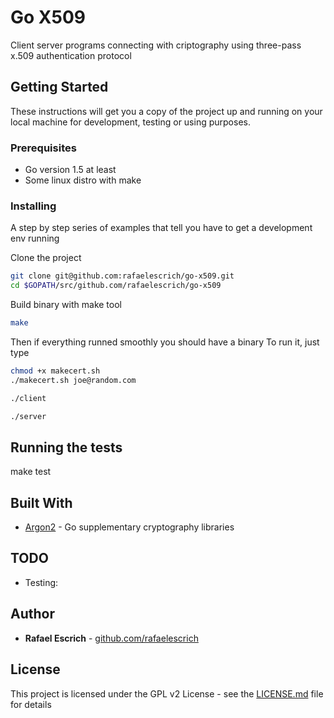 # Go X509

Client server programs connecting with criptography using three-pass x.509 authentication protocol

## Getting Started

These instructions will get you a copy of the project up and running on your local machine for development, testing or using purposes.

### Prerequisites

* Go version 1.5 at least
* Some linux distro with make

### Installing

A step by step series of examples that tell you have to get a development env running

Clone the project

```bash
git clone git@github.com:rafaelescrich/go-x509.git
cd $GOPATH/src/github.com/rafaelescrich/go-x509
```

Build binary with make tool

```bash
make
```
Then if everything runned smoothly you should have a binary
To run it, just type

```bash
chmod +x makecert.sh
./makecert.sh joe@random.com
```

```bash
./client
```

```bash
./server
```

## Running the tests

make test

## Built With

* [Argon2](https://github.com/golang/crypto/tree/master/argon2) - Go supplementary cryptography libraries

## TODO

* Testing:

## Author

* **Rafael Escrich** - [github.com/rafaelescrich](https://github.com/rafaelescrich)

## License

This project is licensed under the GPL v2 License - see the [LICENSE.md](LICENSE.md) file for details